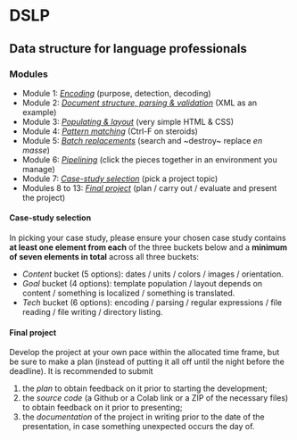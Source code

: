 # DSLP
## Data structure for language professionals

### Modules

* Module 1: [*Encoding*](DSLP_M01.ipynb) (purpose, detection, decoding)
* Module 2: [*Document structure, parsing & validation*](DSLP_M02.ipynb) (XML as an example)
* Module 3: [*Populating & layout*](DSLP_M03.ipynb) (very simple HTML & CSS)
* Module 4: [*Pattern matching*](DSLP_M04.ipynb) (Ctrl-F on steroids)
* Module 5: [*Batch replacements*](DSLP_M05.ipynb) (search and ~destroy~ replace *en masse*)
* Module 6: [*Pipelining*](DSLP_M01.py) (click the pieces together in an environment you manage)
* Module 7: [*Case-study selection*](#Case-study-selection) (pick a project topic)
* Modules 8 to 13: [*Final project*](#Final-project) (plan / carry out / evaluate and present the project)

#### Case-study selection

In picking your case study, please ensure your chosen case study contains **at least one element from each** of the three buckets below and a **minimum of seven elements in total** across all three buckets: 

* *Content* bucket (5 options): dates / units / colors / images / orientation.
* *Goal* bucket (4 options): template population / layout depends on content / something is localized / something is translated.
* *Tech* bucket (6 options): encoding / parsing / regular expressions / file reading / file writing / directory listing.

#### Final project

Develop the project at your own pace within the allocated time frame, but be sure to make a plan (instead of putting it all off until the night before the deadline). It is recommended to submit 
1. the *plan* to obtain feedback on it prior to starting the development;
2. the *source code* (a Github or a Colab link or a ZIP of the necessary files) to obtain feedback on it prior to presenting;
3. the *documentation* of the project in writing prior to the date of the presentation, in case something unexpected occurs the day of.
